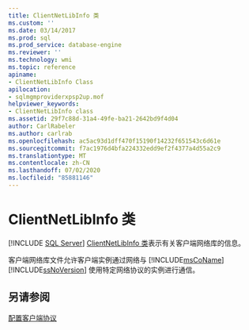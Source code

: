```yaml
---
title: ClientNetLibInfo 类
ms.custom: ''
ms.date: 03/14/2017
ms.prod: sql
ms.prod_service: database-engine
ms.reviewer: ''
ms.technology: wmi
ms.topic: reference
apiname:
- ClientNetLibInfo Class
apilocation:
- sqlmgmproviderxpsp2up.mof
helpviewer_keywords:
- ClientNetLibInfo class
ms.assetid: 29f7c88d-31a4-49fe-ba21-2642bd9f4d04
author: CarlRabeler
ms.author: carlrab
ms.openlocfilehash: ac5ac93d1dff470f15190f14232f651543c6d61e
ms.sourcegitcommit: f7ac1976d4bfa224332edd9ef2f4377a4d55a2c9
ms.translationtype: MT
ms.contentlocale: zh-CN
ms.lasthandoff: 07/02/2020
ms.locfileid: "85881146"
---
```

# <a name="clientnetlibinfo-class"></a>ClientNetLibInfo 类
[!INCLUDE [SQL Server](../../../includes/applies-to-version/sqlserver.md)]
  [ClientNetLibInfo 类](../../../relational-databases/wmi-provider-configuration-classes/clientnetlibinfo-class/clientnetlibinfo-class.md)表示有关客户端网络库的信息。  
  
 客户端网络库文件允许客户端实例通过网络与 [!INCLUDE[msCoName](../../../includes/msconame-md.md)] [!INCLUDE[ssNoVersion](../../../includes/ssnoversion-md.md)] 使用特定网络协议的实例进行通信。  
  
## <a name="see-also"></a>另请参阅  
 [配置客户端协议](https://technet.microsoft.com/library/ms181035.aspx)  
  
  
